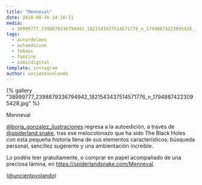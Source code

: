 ```yaml
---
title: "Menneval"
date: 2018-08-16 14:16:11
media: 
  - 38999777_2398879336794942_1821543437514571776_n_17948874223095428.jpg
tags: 
  - autordelmes
  - autoedicion
  - tebeos
  - fanzine
  - comicdigital
template: instagram
author: uncientovolando
---
```


{% gallery "38999777_2398879336794942_1821543437514571776_n_17948874223095428.jpg" %}

Menneval

[@borja_gonzalez_ilustraciones](https://instagram.com/borja_gonzalez_ilustraciones) regresa a la autoedición, a través de [@spiderland.snake](https://instagram.com/spiderland.snake), tras ese melocotonazo que ha sido The Black Holes con esta pequeña historia llena de sus elementos característicos: búsqueda personal, sencillez sugerente y una ambientación increíble.

Lo podéis leer gratuitamente, o comprar en papel acompañado de una preciosa lámina, en <https://spiderlandsnake.com/Menneval>.

([@uncientovolando](https://instagram.com/uncientovolando))
